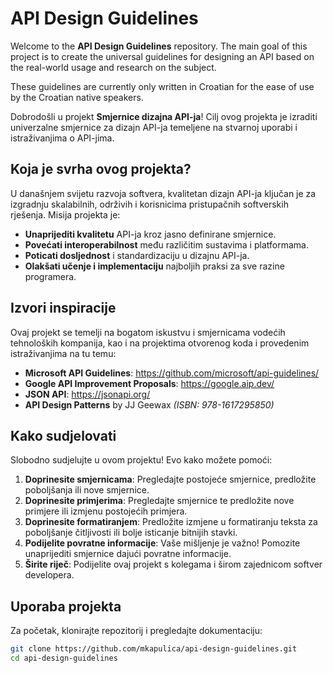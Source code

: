 # API Design Guidelines

Welcome to the **API Design Guidelines** repository. The main goal of this project is to create the universal guidelines for designing an API based on the real-world usage and research on the subject.

These guidelines are currently only written in Croatian for the ease of use by the Croatian native speakers.

Dobrodošli u projekt **Smjernice dizajna API-ja**! Cilj ovog projekta je izraditi univerzalne smjernice za dizajn API-ja temeljene na stvarnoj uporabi i istraživanjima o API-jima.

## Koja je svrha ovog projekta?

U današnjem svijetu razvoja softvera, kvalitetan dizajn API-ja ključan je za izgradnju skalabilnih, održivih i korisnicima pristupačnih softverskih rješenja. Misija projekta je:

- **Unaprijediti kvalitetu** API-ja kroz jasno definirane smjernice.
- **Povećati interoperabilnost** među različitim sustavima i platformama.
- **Poticati dosljednost** i standardizaciju u dizajnu API-ja.
- **Olakšati učenje i implementaciju** najboljih praksi za sve razine programera.

## Izvori inspiracije

Ovaj projekt se temelji na bogatom iskustvu i smjernicama vodećih tehnoloških kompanija, kao i na projektima otvorenog koda i provedenim istraživanjima na tu temu:

- **Microsoft API Guidelines**: <https://github.com/microsoft/api-guidelines/>
- **Google API Improvement Proposals**: <https://google.aip.dev/>
- **JSON API**: <https://jsonapi.org/>
- **API Design Patterns** by JJ Geewax *(ISBN: 978-1617295850)*

## Kako sudjelovati

Slobodno sudjelujte u ovom projektu! Evo kako možete pomoći:

1. **Doprinesite smjernicama**: Pregledajte postojeće smjernice, predložite poboljšanja ili nove smjernice.
2. **Doprinesite primjerima**: Pregledajte smjernice te predložite nove primjere ili izmjenu postojećih primjera.
3. **Doprinesite formatiranjem**: Predložite izmjene u formatiranju teksta za poboljšanje čitljivosti ili bolje isticanje bitnijih stavki.
4. **Podijelite povratne informacije**: Vaše mišljenje je važno! Pomozite unaprijediti smjernice dajući povratne informacije.
5. **Širite riječ**: Podijelite ovaj projekt s kolegama i širom zajednicom softver developera.

## Uporaba projekta

Za početak, klonirajte repozitorij i pregledajte dokumentaciju:

```bash
git clone https://github.com/mkapulica/api-design-guidelines.git
cd api-design-guidelines
```
